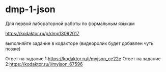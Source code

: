 # dmp-1-json
Для первой лабораторной работы по формальным языкам 

https://kodaktor.ru/g/dmp13092017

выполняйте задание в кодакторе (видеоролик будет добавлен чуть позже)

Ответ на задание 1:https://kodaktor.ru/j/myjson_ce22e 
Ответ на задание 2:https://kodaktor.ru/j/myjson_67596
